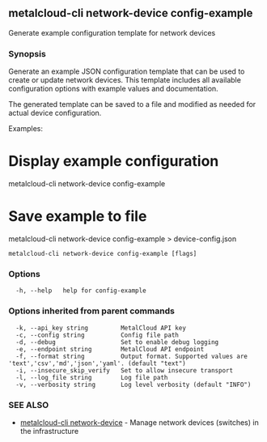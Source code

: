 ## metalcloud-cli network-device config-example

Generate example configuration template for network devices

### Synopsis

Generate an example JSON configuration template that can be used to create
or update network devices. This template includes all available configuration
options with example values and documentation.

The generated template can be saved to a file and modified as needed for actual
device configuration.

Examples:
  # Display example configuration
  metalcloud-cli network-device config-example

  # Save example to file
  metalcloud-cli network-device config-example > device-config.json

```
metalcloud-cli network-device config-example [flags]
```

### Options

```
  -h, --help   help for config-example
```

### Options inherited from parent commands

```
  -k, --api_key string         MetalCloud API key
  -c, --config string          Config file path
  -d, --debug                  Set to enable debug logging
  -e, --endpoint string        MetalCloud API endpoint
  -f, --format string          Output format. Supported values are 'text','csv','md','json','yaml'. (default "text")
  -i, --insecure_skip_verify   Set to allow insecure transport
  -l, --log_file string        Log file path
  -v, --verbosity string       Log level verbosity (default "INFO")
```

### SEE ALSO

* [metalcloud-cli network-device](metalcloud-cli_network-device.md)	 - Manage network devices (switches) in the infrastructure


